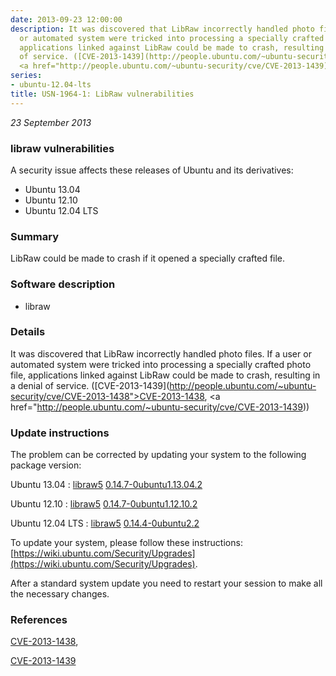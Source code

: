 ```yaml
---
date: 2013-09-23 12:00:00
description: It was discovered that LibRaw incorrectly handled photo files. If a user
  or automated system were tricked into processing a specially crafted photo file,
  applications linked against LibRaw could be made to crash, resulting in a denial
  of service. ([CVE-2013-1439](http://people.ubuntu.com/~ubuntu-security/cve/CVE-2013-1438">CVE-2013-1438</a>,
  <a href="http://people.ubuntu.com/~ubuntu-security/cve/CVE-2013-1439))
series:
- ubuntu-12.04-lts
title: USN-1964-1: LibRaw vulnerabilities
---
```


*23 September 2013*

### libraw vulnerabilities

A security issue affects these releases of Ubuntu and its derivatives:

* Ubuntu 13.04
* Ubuntu 12.10
* Ubuntu 12.04 LTS

### Summary

LibRaw could be made to crash if it opened a specially crafted file. 

### Software description

* libraw 

### Details

It was discovered that LibRaw incorrectly handled photo files. If a user or automated system were tricked into processing a specially crafted photo file, applications linked against LibRaw could be made to crash, resulting in a denial of service. ([CVE-2013-1439](http://people.ubuntu.com/~ubuntu-security/cve/CVE-2013-1438">CVE-2013-1438</a>, <a href="http://people.ubuntu.com/~ubuntu-security/cve/CVE-2013-1439)) 

### Update instructions

The problem can be corrected by updating your system to the following package version:

Ubuntu 13.04
 : [libraw5](https://launchpad.net/ubuntu/+source/libraw) <span> [0.14.7-0ubuntu1.13.04.2](https://launchpad.net/ubuntu/+source/libraw/0.14.7-0ubuntu1.13.04.2) </span> 

Ubuntu 12.10
 : [libraw5](https://launchpad.net/ubuntu/+source/libraw) <span> [0.14.7-0ubuntu1.12.10.2](https://launchpad.net/ubuntu/+source/libraw/0.14.7-0ubuntu1.12.10.2) </span> 

Ubuntu 12.04 LTS
 : [libraw5](https://launchpad.net/ubuntu/+source/libraw) <span> [0.14.4-0ubuntu2.2](https://launchpad.net/ubuntu/+source/libraw/0.14.4-0ubuntu2.2) </span> 

To update your system, please follow these instructions: [https://wiki.ubuntu.com/Security/Upgrades](https://wiki.ubuntu.com/Security/Upgrades).

After a standard system update you need to restart your session to make all the necessary changes. 

### References

 
 [CVE-2013-1438](http://people.ubuntu.com/~ubuntu-security/cve/CVE-2013-1438), 

 [CVE-2013-1439](http://people.ubuntu.com/~ubuntu-security/cve/CVE-2013-1439)